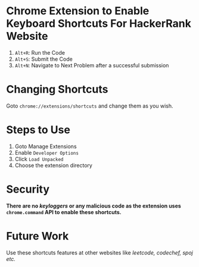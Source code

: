 # Chrome Extension to Enable Keyboard Shortcuts For HackerRank Website
1. `Alt+R`: Run the Code
2. `Alt+S`: Submit the Code
3. `Alt+N`: Navigate to Next Problem after a successful submission

# Changing Shortcuts
Goto `chrome://extensions/shortcuts` and change them as you wish.

# Steps to Use
1. Goto Manage Extensions
2. Enable `Developer Options`
3. Click `Load Unpacked`
4. Choose the extension directory

# Security
**There are no *keyloggers* or any malicious code as the extension uses `chrome.command` API to enable these shortcuts.**

# Future Work
Use these shortcuts features at other websites like *leetcode, codechef, spoj etc.*
